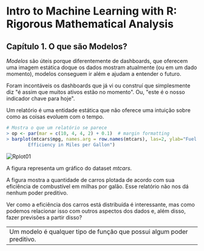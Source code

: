 # Intro to Machine Learning with R: Rigorous Mathematical Analysis

## Capítulo 1. O que são Modelos?
*Modelos* são úteis porque diferentemente de dashboards, que oferecem uma imagem estática doque os dados mostram atualmente (ou em um dado momento), modelos conseguem ir além e ajudam a entender o futuro.

Foram incontáveis os dashboards que já vi ou construí que simplesmente diz "é assim que muitos ativos estão no momento". Ou, "este é o nosso indicador chave para hoje".

Um relatório é uma entidade estática que não oferece uma intuição sobre como as coisas evoluem com o tempo.
```R
# Mostra o que um relatório se parece
> op <- par(mar = c(10, 4, 4, 2) + 0.1)  # margin formatting
> barplot(mtcars$mpg, names.arg = row.names(mtcars), las=2, ylab="Fuel
        Efficiency in Miles per Gallon")
```
![Rplot01](https://github.com/user-attachments/assets/e9f78f9d-44a8-40e9-a96d-df781a646058)

A figura representa um gráfico do dataset *mtcars*.

A figura mostra a quantidade de carros plotada de acordo com sua eficiência de combustível em milhas por galão. Esse relatório não nos dá nenhum poder preditivo.

Ver como a eficiência dos carros está distribuída é interessante, mas como podemos relacionar isso com outros aspectos dos dados e, além disso, fazer previsões a partir disso?

<table><tr><td>Um modelo é qualquer tipo de função que possui algum poder preditivo.</td></tr></table>

